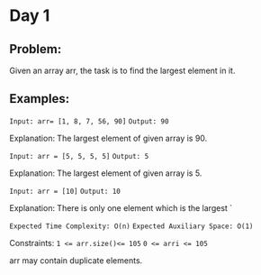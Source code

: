 # Day 1
## Problem: 
Given an array arr, the task is to find the largest element in it.

## Examples:

`Input: arr= [1, 8, 7, 56, 90]`
`Output: 90`

Explanation: The largest element of given array is 90.

`Input: arr = [5, 5, 5, 5]`
`Output: 5`

Explanation: The largest element of given array is 5.

`Input: arr = [10]`
`Output: 10`

Explanation: There is only one element which is the largest `

`Expected Time Complexity: O(n)`
`Expected Auxiliary Space: O(1)`

Constraints:
`1 <= arr.size()<= 105`
`0 <= arri <= 105`

arr may contain duplicate elements. 
